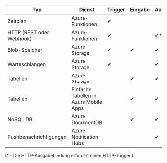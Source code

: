 Typ | Dienst | Trigger | Eingabe | Ausgabe 
-----|---------|---------|-------|--------
Zeitplan | Azure-Funktionen | &#10004; | | 
HTTP (REST oder Webhook) | Azure-Funktionen | &#10004; | | &#10004;*
Blob-Speicher | Azure Storage | &#10004; | &#10004; | &#10004; 
Warteschlangen | Azure Storage | &#10004; | | &#10004;
Tabellen | Azure Storage | | &#10004; | &#10004;
Tabellen | Einfache Tabellen in Azure Mobile Apps | | &#10004; | &#10004;
NoSQL DB | Azure DocumentDB | | &#10004; | &#10004;
Pushbenachrichtigungen | Azure Notification Hubs | | | &#10004;

(* - Die HTTP-Ausgabebindung erfordert einen HTTP-Trigger.)

<!---HONumber=AcomDC_0406_2016-->